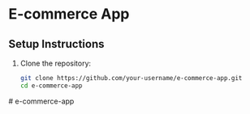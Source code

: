 # E-commerce App

## Setup Instructions

1. Clone the repository:
   ```sh
   git clone https://github.com/your-username/e-commerce-app.git
   cd e-commerce-app
#   e - c o m m e r c e - a p p  
 